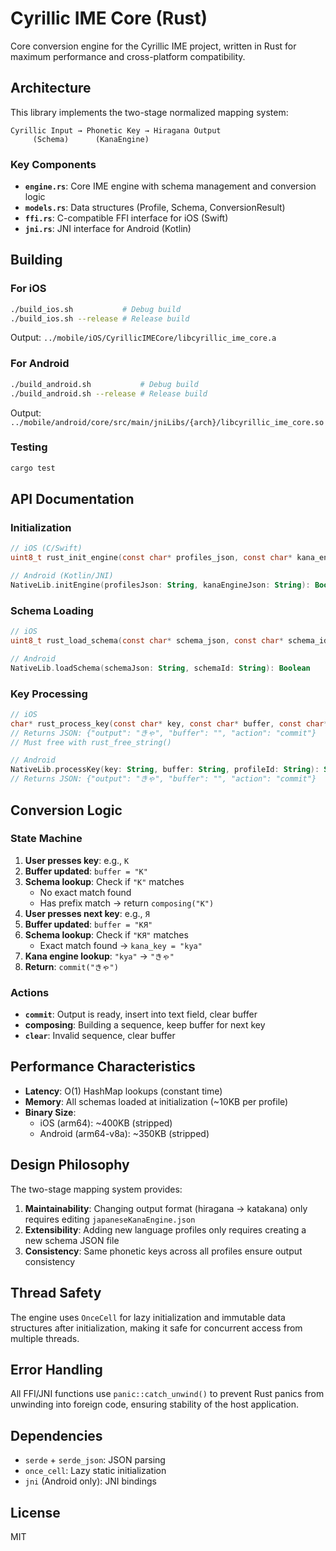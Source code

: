 # Cyrillic IME Core (Rust)

Core conversion engine for the Cyrillic IME project, written in Rust for maximum performance and cross-platform compatibility.

## Architecture

This library implements the two-stage normalized mapping system:

```
Cyrillic Input → Phonetic Key → Hiragana Output
     (Schema)      (KanaEngine)
```

### Key Components

- **`engine.rs`**: Core IME engine with schema management and conversion logic
- **`models.rs`**: Data structures (Profile, Schema, ConversionResult)
- **`ffi.rs`**: C-compatible FFI interface for iOS (Swift)
- **`jni.rs`**: JNI interface for Android (Kotlin)

## Building

### For iOS

```bash
./build_ios.sh           # Debug build
./build_ios.sh --release # Release build
```

Output: `../mobile/iOS/CyrillicIMECore/libcyrillic_ime_core.a`

### For Android

```bash
./build_android.sh           # Debug build
./build_android.sh --release # Release build
```

Output: `../mobile/android/core/src/main/jniLibs/{arch}/libcyrillic_ime_core.so`

### Testing

```bash
cargo test
```

## API Documentation

### Initialization

```c
// iOS (C/Swift)
uint8_t rust_init_engine(const char* profiles_json, const char* kana_engine_json);
```

```kotlin
// Android (Kotlin/JNI)
NativeLib.initEngine(profilesJson: String, kanaEngineJson: String): Boolean
```

### Schema Loading

```c
// iOS
uint8_t rust_load_schema(const char* schema_json, const char* schema_id);
```

```kotlin
// Android
NativeLib.loadSchema(schemaJson: String, schemaId: String): Boolean
```

### Key Processing

```c
// iOS
char* rust_process_key(const char* key, const char* buffer, const char* profile_id);
// Returns JSON: {"output": "きゃ", "buffer": "", "action": "commit"}
// Must free with rust_free_string()
```

```kotlin
// Android
NativeLib.processKey(key: String, buffer: String, profileId: String): String?
// Returns JSON: {"output": "きゃ", "buffer": "", "action": "commit"}
```

## Conversion Logic

### State Machine

1. **User presses key**: e.g., `К`
2. **Buffer updated**: `buffer = "К"`
3. **Schema lookup**: Check if `"К"` matches
   - No exact match found
   - Has prefix match → return `composing("К")`
4. **User presses next key**: e.g., `Я`
5. **Buffer updated**: `buffer = "КЯ"`
6. **Schema lookup**: Check if `"КЯ"` matches
   - Exact match found → `kana_key = "kya"`
7. **Kana engine lookup**: `"kya"` → `"きゃ"`
8. **Return**: `commit("きゃ")`

### Actions

- **`commit`**: Output is ready, insert into text field, clear buffer
- **composing**: Building a sequence, keep buffer for next key
- **`clear`**: Invalid sequence, clear buffer

## Performance Characteristics

- **Latency**: O(1) HashMap lookups (constant time)
- **Memory**: All schemas loaded at initialization (~10KB per profile)
- **Binary Size**:
  - iOS (arm64): ~400KB (stripped)
  - Android (arm64-v8a): ~350KB (stripped)

## Design Philosophy

The two-stage mapping system provides:

1. **Maintainability**: Changing output format (hiragana → katakana) only requires editing `japaneseKanaEngine.json`
2. **Extensibility**: Adding new language profiles only requires creating a new schema JSON file
3. **Consistency**: Same phonetic keys across all profiles ensure output consistency

## Thread Safety

The engine uses `OnceCell` for lazy initialization and immutable data structures after initialization, making it safe for concurrent access from multiple threads.

## Error Handling

All FFI/JNI functions use `panic::catch_unwind()` to prevent Rust panics from unwinding into foreign code, ensuring stability of the host application.

## Dependencies

- `serde` + `serde_json`: JSON parsing
- `once_cell`: Lazy static initialization
- `jni` (Android only): JNI bindings

## License

MIT

